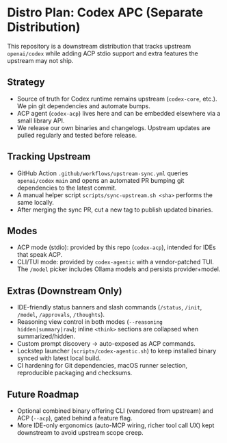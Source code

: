 # Distro Plan: Codex APC (Separate Distribution)

This repository is a downstream distribution that tracks upstream `openai/codex` while adding ACP stdio support and extra features the upstream may not ship.

## Strategy

- Source of truth for Codex runtime remains upstream (`codex-core`, etc.). We pin git dependencies and automate bumps.
- ACP agent (`codex-acp`) lives here and can be embedded elsewhere via a small library API.
- We release our own binaries and changelogs. Upstream updates are pulled regularly and tested before release.

## Tracking Upstream

- GitHub Action `.github/workflows/upstream-sync.yml` queries `openai/codex` `main` and opens an automated PR bumping git dependencies to the latest commit.
- A manual helper script `scripts/sync-upstream.sh <sha>` performs the same locally.
- After merging the sync PR, cut a new tag to publish updated binaries.

## Modes

- ACP mode (stdio): provided by this repo (`codex-acp`), intended for IDEs that speak ACP.
- CLI/TUI mode: provided by `codex-agentic` with a vendor-patched TUI. The `/model` picker includes Ollama models and persists provider+model.

## Extras (Downstream Only)

- IDE-friendly status banners and slash commands (`/status`, `/init`, `/model`, `/approvals`, `/thoughts`).
- Reasoning view control in both modes (`--reasoning hidden|summary|raw`); inline `<think>` sections are collapsed when summarized/hidden.
- Custom prompt discovery → auto-exposed as ACP commands.
- Lockstep launcher (`scripts/codex-agentic.sh`) to keep installed binary synced with latest local build.
- CI hardening for Git dependencies, macOS runner selection, reproducible packaging and checksums.

## Future Roadmap

- Optional combined binary offering CLI (vendored from upstream) and ACP (`--acp`), gated behind a feature flag.
- More IDE-only ergonomics (auto-MCP wiring, richer tool call UX) kept downstream to avoid upstream scope creep.

